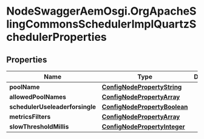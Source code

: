 # NodeSwaggerAemOsgi.OrgApacheSlingCommonsSchedulerImplQuartzSchedulerProperties

## Properties
Name | Type | Description | Notes
------------ | ------------- | ------------- | -------------
**poolName** | [**ConfigNodePropertyString**](ConfigNodePropertyString.md) |  | [optional] 
**allowedPoolNames** | [**ConfigNodePropertyArray**](ConfigNodePropertyArray.md) |  | [optional] 
**schedulerUseleaderforsingle** | [**ConfigNodePropertyBoolean**](ConfigNodePropertyBoolean.md) |  | [optional] 
**metricsFilters** | [**ConfigNodePropertyArray**](ConfigNodePropertyArray.md) |  | [optional] 
**slowThresholdMillis** | [**ConfigNodePropertyInteger**](ConfigNodePropertyInteger.md) |  | [optional] 


